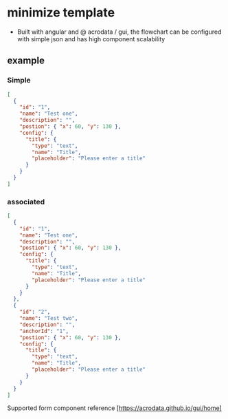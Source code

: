 # minimize template
- Built with angular and @ acrodata / gui, the flowchart can be configured with simple json and has high component scalability
## example
### Simple
```json
[
  {
    "id": "1",
    "name": "Test one",
    "description": "",
    "postion": { "x": 60, "y": 130 },
    "config": {
      "title": {
        "type": "text",
        "name": "Title",
        "placeholder": "Please enter a title"
      }
    }
  }
]
```
### associated
```json
[
  {
    "id": "1",
    "name": "Test one",
    "description": "",
    "postion": { "x": 60, "y": 130 },
    "config": {
      "title": {
        "type": "text",
        "name": "Title",
        "placeholder": "Please enter a title"
      }
    }
  },
  {
    "id": "2",
    "name": "Test two",
    "description": "",
    "anchorId": "1",
    "postion": { "x": 60, "y": 130 },
    "config": {
      "title": {
        "type": "text",
        "name": "Title",
        "placeholder": "Please enter a title"
      }
    }
  }
]
```
Supported form component reference [https://acrodata.github.io/gui/home]
